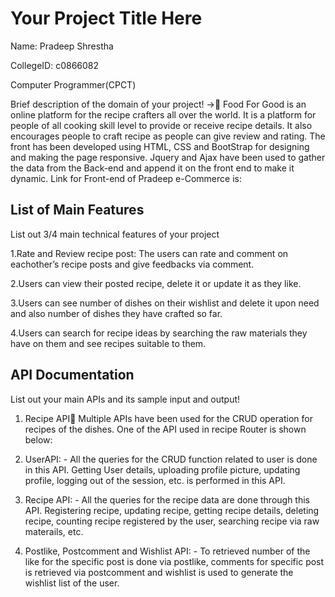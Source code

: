 # Your Project Title Here
Name: Pradeep Shrestha

CollegeID: c0866082

Computer Programmer(CPCT)

Brief description of the domain of your project!
->	Food For Good is an online platform for the recipe crafters all over the world. It is a platform for people of all cooking skill level to provide or receive recipe details. It also encourages people to craft recipe as people can give review and rating. The front has been developed using HTML, CSS and BootStrap for designing and making the page responsive. Jquery and Ajax have been used to gather the data from the Back-end and append it on the front end to make it dynamic. Link for Front-end of Pradeep e-Commerce is: 

## List of Main Features
List out 3/4 main technical features of your project

1.Rate and Review recipe post: The users can rate and comment on eachother’s recipe posts and give feedbacks via comment. 

2.Users can view their posted recipe, delete it or update it as they like.

3.Users can see number of dishes on their wishlist and delete it upon need and also number of dishes they have crafted so far. 

4.Users can search for recipe ideas by searching the raw materials they have on them and see recipes suitable to them.



## API Documentation
List out your main APIs and its sample input and output!
1.	Recipe API Multiple APIs have been used for the CRUD operation for recipes of the dishes. One of the API used in recipe Router is shown below:



2.	UserAPI: - All the queries for the CRUD function related to user is done in this API. Getting User details, uploading profile picture, updating profile, logging out of the session, etc. is performed in this API.
3.	Recipe API: - All the queries for the recipe data are done through this API. Registering recipe, updating recipe, getting recipe details, deleting recipe, counting recipe registered by the user, searching recipe via raw materails, etc.
4.	Postlike, Postcomment and Wishlist API: - To retrieved number of the like for the specific post is done via postlike, comments for specific post is retrieved via postcomment and wishlist is used to generate the wishlist list of the user. 


